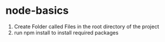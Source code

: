 # node-basics
1. Create Folder called Files in the root directory of the project
2. run npm install to install required packages